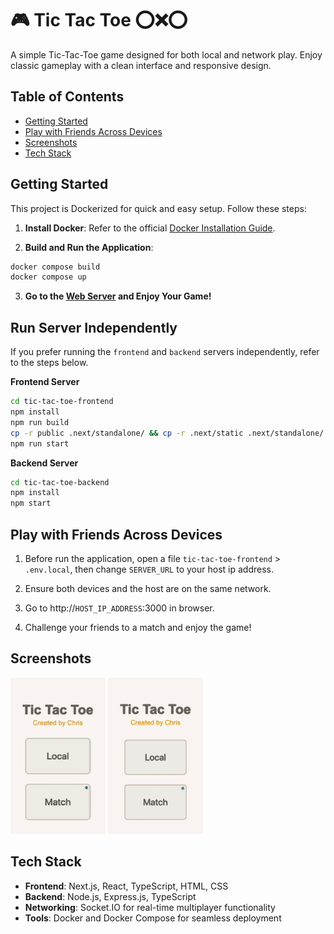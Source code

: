 # 🎮 Tic Tac Toe ⭕️❌⭕️
A simple Tic-Tac-Toe game designed for both local and network play. Enjoy classic gameplay with a clean interface and responsive design.

## Table of Contents  
- [Getting Started](#getting-started)  
- [Play with Friends Across Devices](#play-with-friends-across-devices)  
- [Screenshots](#screenshots)  
- [Tech Stack](#tech-stack)  

## Getting Started
This project is Dockerized for quick and easy setup. Follow these steps:  

1. **Install Docker**: Refer to the official [Docker Installation Guide](https://docs.docker.com/engine/install/).  

2. **Build and Run the Application**:
```bash
docker compose build
docker compose up
```

3. **Go to the [Web Server](http://localhost:3000) and Enjoy Your Game!**

## Run Server Independently
If you prefer running the `frontend` and `backend` servers independently, refer to the steps below.

**Frontend Server**
```bash
cd tic-tac-toe-frontend
npm install
npm run build
cp -r public .next/standalone/ && cp -r .next/static .next/standalone/.next/
npm run start
```

**Backend Server**
```bash
cd tic-tac-toe-backend
npm install
npm start
```

## Play with Friends Across Devices
1. Before run the application, open a file `tic-tac-toe-frontend` > `.env.local`, then change `SERVER_URL` to your host ip address.

2. Ensure both devices and the host are on the same network.
3. Go to http://`HOST_IP_ADDRESS`:3000 in browser.
4. Challenge your friends to a match and enjoy the game!

## Screenshots
![p1](previews/screenshot_p1.gif)
![p2](previews/screenshot_p2.gif)

## Tech Stack
- **Frontend**: Next.js, React, TypeScript, HTML, CSS
- **Backend**: Node.js, Express.js, TypeScript
- **Networking**: Socket.IO for real-time multiplayer functionality
- **Tools**: Docker and Docker Compose for seamless deployment